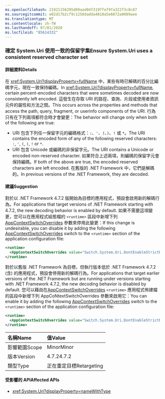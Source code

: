 ```yaml
---
ms.openlocfilehash: 21921156295d89aad04f3197fef9fa322f3c8c87
ms.sourcegitcommit: e02d17b2cf9c1258dadda4810a5e6072a0089aee
ms.translationtype: MT
ms.contentlocale: zh-TW
ms.lasthandoff: 07/01/2020
ms.locfileid: "85614332"
---
```

### <a name="ensure-systemuri-uses-a-consistent-reserved-character-set"></a><span data-ttu-id="20802-101">確定 System.Uri 使用一致的保留字集</span><span class="sxs-lookup"><span data-stu-id="20802-101">Ensure System.Uri uses a consistent reserved character set</span></span>

#### <a name="details"></a><span data-ttu-id="20802-102">詳細資料</span><span class="sxs-lookup"><span data-stu-id="20802-102">Details</span></span>

<span data-ttu-id="20802-103">在 <xref:System.Uri?displayProperty=fullName> 中，某些有時已解碼的百分比編碼字元，現在一致保持編碼。</span><span class="sxs-lookup"><span data-stu-id="20802-103">In <xref:System.Uri?displayProperty=fullName>, certain percent-encoded characters that were sometimes decoded are now consistently left encoded.</span></span> <span data-ttu-id="20802-104">這發生在存取 URI 的路徑、查詢、片段或使用者資訊元件的屬性和方法之間。</span><span class="sxs-lookup"><span data-stu-id="20802-104">This occurs across the properties and methods that access the path, query, fragment, or userinfo components of the URI.</span></span> <span data-ttu-id="20802-105">行為只有在下列兩項都符合時才會變更：</span><span class="sxs-lookup"><span data-stu-id="20802-105">The behavior will change only when both of the following are true:</span></span>

- <span data-ttu-id="20802-106">URI 包含下列任一保留字元的編碼格式：`:`、`'`、`(`、`)`、`!` 或 `*`。</span><span class="sxs-lookup"><span data-stu-id="20802-106">The URI contains the encoded form of any of the following reserved characters: `:`, `'`, `(`, `)`, `!` or `*`.</span></span>
- <span data-ttu-id="20802-107">URI 包含 Unicode 或編碼的非保留字元。</span><span class="sxs-lookup"><span data-stu-id="20802-107">The URI contains a Unicode or encoded non-reserved character.</span></span> <span data-ttu-id="20802-108">如果符合上述兩項，則編碼的保留字元會保持編碼。</span><span class="sxs-lookup"><span data-stu-id="20802-108">If both of the above are true, the encoded reserved characters are left encoded.</span></span> <span data-ttu-id="20802-109">在舊版的 .NET Framework 中，它們是解碼的。</span><span class="sxs-lookup"><span data-stu-id="20802-109">In previous versions of the .NET Framework, they are decoded.</span></span>

#### <a name="suggestion"></a><span data-ttu-id="20802-110">建議</span><span class="sxs-lookup"><span data-stu-id="20802-110">Suggestion</span></span>

<span data-ttu-id="20802-111">對於以 .NET Framework 4.7.2 版開始為目標的應用程式，預設會啟用新的解碼行為。</span><span class="sxs-lookup"><span data-stu-id="20802-111">For applications that target versions of .NET Framework starting with 4.7.2, the new decoding behavior is enabled by default.</span></span> <span data-ttu-id="20802-112">如果不需要這項變更，您可以在應用程式組態檔的 `<runtime>` 區段中新增下列 [AppContextSwitchOverrides](~/docs/framework/configure-apps/file-schema/runtime/appcontextswitchoverrides-element.md) 參數來停用此變更：</span><span class="sxs-lookup"><span data-stu-id="20802-112">If this change is undesirable, you can disable it by adding the following [AppContextSwitchOverrides](~/docs/framework/configure-apps/file-schema/runtime/appcontextswitchoverrides-element.md) switch to the `<runtime>` section of the application configuration file:</span></span>

```xml
<runtime>
  <AppContextSwitchOverrides value="Switch.System.Uri.DontEnableStrictRFC3986ReservedCharacterSets=true" />
</runtime>
```

<span data-ttu-id="20802-113">對於以舊版 .NET Framework 為目標，但執行版本低於 .NET Framework 4.7.2 (含) 的應用程式，預設會停用新的解碼行為。</span><span class="sxs-lookup"><span data-stu-id="20802-113">For applications that target earlier versions of the .NET Framework but are running under versions starting with .NET Framework 4.7.2, the new decoding behavior is disabled by default.</span></span> <span data-ttu-id="20802-114">您可以藉由在[AppContextSwitchOverrides](~/docs/framework/configure-apps/file-schema/runtime/appcontextswitchoverrides-element.md) `<runtime>` 應用程式佈建檔的區段中新增下列 AppCoNtextSwitchOverrides 參數來啟用它：</span><span class="sxs-lookup"><span data-stu-id="20802-114">You can enable it by adding the following [AppContextSwitchOverrides](~/docs/framework/configure-apps/file-schema/runtime/appcontextswitchoverrides-element.md) switch to the `<runtime>` section of the application configuration file:</span></span>

```xml
<runtime>
  <AppContextSwitchOverrides value="Switch.System.Uri.DontEnableStrictRFC3986ReservedCharacterSets=false" />
</runtime>
```

| <span data-ttu-id="20802-115">名稱</span><span class="sxs-lookup"><span data-stu-id="20802-115">Name</span></span>    | <span data-ttu-id="20802-116">值</span><span class="sxs-lookup"><span data-stu-id="20802-116">Value</span></span>       |
|:--------|:------------|
| <span data-ttu-id="20802-117">影響範圍</span><span class="sxs-lookup"><span data-stu-id="20802-117">Scope</span></span>   | <span data-ttu-id="20802-118">Minor</span><span class="sxs-lookup"><span data-stu-id="20802-118">Minor</span></span>       |
| <span data-ttu-id="20802-119">版本</span><span class="sxs-lookup"><span data-stu-id="20802-119">Version</span></span> | <span data-ttu-id="20802-120">4.7.2</span><span class="sxs-lookup"><span data-stu-id="20802-120">4.7.2</span></span>       |
| <span data-ttu-id="20802-121">類型</span><span class="sxs-lookup"><span data-stu-id="20802-121">Type</span></span>    | <span data-ttu-id="20802-122">正在重定目標</span><span class="sxs-lookup"><span data-stu-id="20802-122">Retargeting</span></span> |

#### <a name="affected-apis"></a><span data-ttu-id="20802-123">受影響的 API</span><span class="sxs-lookup"><span data-stu-id="20802-123">Affected APIs</span></span>

- <xref:System.Uri?displayProperty=nameWithType>
